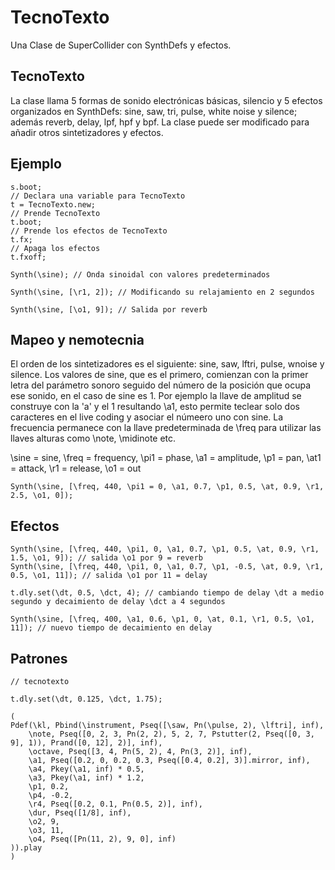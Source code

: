 # TecnoTexto
Una Clase de SuperCollider con SynthDefs y efectos.

## TecnoTexto
La clase llama 5 formas de sonido electrónicas básicas, silencio y 5 efectos organizados en SynthDefs: sine, saw, tri, pulse, white noise y silence; además reverb, delay, lpf, hpf y bpf. La clase puede ser modificado para añadir otros sintetizadores y efectos.

## Ejemplo

```
s.boot;
// Declara una variable para TecnoTexto
t = TecnoTexto.new;
// Prende TecnoTexto
t.boot;
// Prende los efectos de TecnoTexto
t.fx;
// Apaga los efectos
t.fxoff;

Synth(\sine); // Onda sinoidal con valores predeterminados

Synth(\sine, [\r1, 2]); // Modificando su relajamiento en 2 segundos

Synth(\sine, [\o1, 9]); // Salida por reverb
```

## Mapeo y nemotecnia

El orden de los sintetizadores es el siguiente: sine, saw, lftri, pulse, wnoise y silence.
Los valores de sine, que es el primero, comienzan con la primer letra del parámetro sonoro seguido del número de la posición que ocupa ese sonido, en el caso de sine es 1. Por ejemplo la llave de amplitud se construye con la 'a' y el 1 resultando \a1, esto permite teclear solo dos caracteres en el live coding y asociar el númeero uno con sine. La frecuencia permanece con la llave predeterminada de \freq para utilizar las llaves alturas como \note, \midinote etc.

\sine = sine, \freq = frequency, \pi1 = phase, \a1 = amplitude, \p1 = pan, \at1 = attack, \r1 = release, \o1 = out

```
Synth(\sine, [\freq, 440, \pi1 = 0, \a1, 0.7, \p1, 0.5, \at, 0.9, \r1, 2.5, \o1, 0]);
```

## Efectos

```
Synth(\sine, [\freq, 440, \pi1, 0, \a1, 0.7, \p1, 0.5, \at, 0.9, \r1, 1.5, \o1, 9]); // salida \o1 por 9 = reverb
Synth(\sine, [\freq, 440, \pi1, 0, \a1, 0.7, \p1, -0.5, \at, 0.9, \r1, 0.5, \o1, 11]); // salida \o1 por 11 = delay

t.dly.set(\dt, 0.5, \dct, 4); // cambiando tiempo de delay \dt a medio segundo y decaimiento de delay \dct a 4 segundos

Synth(\sine, [\freq, 400, \a1, 0.6, \p1, 0, \at, 0.1, \r1, 0.5, \o1, 11]); // nuevo tiempo de decaimiento en delay
```

## Patrones

```
// tecnotexto

t.dly.set(\dt, 0.125, \dct, 1.75);

(
Pdef(\kl, Pbind(\instrument, Pseq([\saw, Pn(\pulse, 2), \lftri], inf),
	\note, Pseq([0, 2, 3, Pn(2, 2), 5, 2, 7, Pstutter(2, Pseq([0, 3, 9], 1)), Prand([0, 12], 2)], inf),
	\octave, Pseq([3, 4, Pn(5, 2), 4, Pn(3, 2)], inf),
	\a1, Pseq([0.2, 0, 0.2, 0.3, Pseq([0.4, 0.2], 3)].mirror, inf),
	\a4, Pkey(\a1, inf) * 0.5,
	\a3, Pkey(\a1, inf) * 1.2,
	\p1, 0.2,
	\p4, -0.2,
	\r4, Pseq([0.2, 0.1, Pn(0.5, 2)], inf),
	\dur, Pseq([1/8], inf),
	\o2, 9,
	\o3, 11,
	\o4, Pseq([Pn(11, 2), 9, 0], inf)
)).play
)
```
